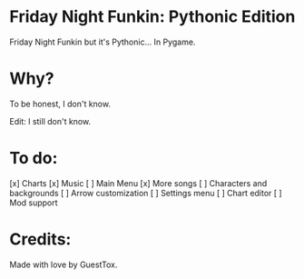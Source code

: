 # Friday Night Funkin: Pythonic Edition

Friday Night Funkin but it's Pythonic... In Pygame.

# Why?

To be honest, I don't know.

Edit: I still don't know.

# To do:

[x] Charts
[x] Music
[ ] Main Menu
[x] More songs
[ ] Characters and backgrounds
[ ] Arrow customization
[ ] Settings menu
[ ] Chart editor
[ ] Mod support

# Credits:

Made with love by GuestTox.
